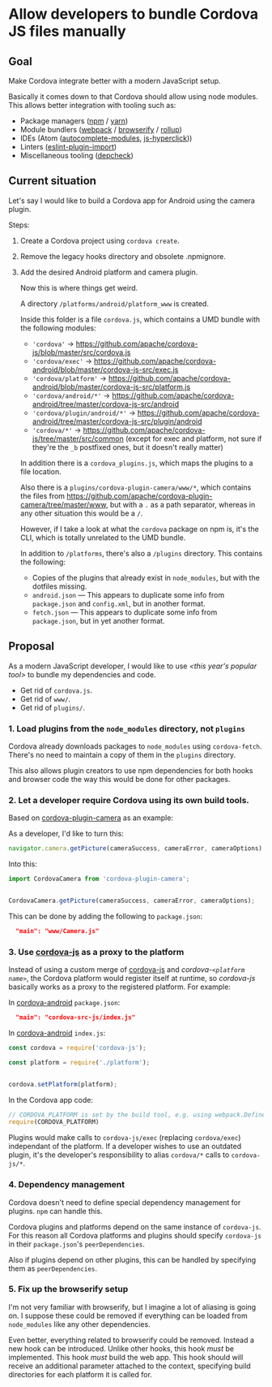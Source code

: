 # Allow developers to bundle Cordova JS files manually

## Goal

Make Cordova integrate better with a modern JavaScript setup.

Basically it comes down to that Cordova should allow using node modules. This allows better integration with tooling such as:

- Package managers ([npm] / [yarn])
- Module bundlers ([webpack] / [browserify] / [rollup])
- IDEs (Atom ([autocomplete-modules], [js-hyperclick]))
- Linters ([eslint-plugin-import])
- Miscellaneous tooling ([depcheck])


## Current situation

Let's say I would like to build a Cordova app for Android using the camera plugin.

Steps:

1. Create a Cordova project using `cordova create`.
2. Remove the legacy hooks directory and obsolete .npmignore.
3. Add the desired Android platform and camera plugin.

   Now this is where things get weird.

   A directory `/platforms/android/platform_www` is created.

   Inside this folder is a file `cordova.js`, which contains a UMD bundle with the following modules:

   - `'cordova'` → https://github.com/apache/cordova-js/blob/master/src/cordova.js
   - `'cordova/exec'` → https://github.com/apache/cordova-android/blob/master/cordova-js-src/exec.js
   - `'cordova/platform'` → https://github.com/apache/cordova-android/blob/master/cordova-js-src/platform.js
   - `'cordova/android/*'` → https://github.com/apache/cordova-android/tree/master/cordova-js-src/android
   - `'cordova/plugin/android/*'` → https://github.com/apache/cordova-android/tree/master/cordova-js-src/plugin/android
   - `'cordova/*'` → https://github.com/apache/cordova-js/tree/master/src/common (except for exec and platform, not sure if they're the `_b` postfixed ones, but it doesn't really matter)

   In addition there is a `cordova_plugins.js`, which maps the plugins to a file location.

   Also there is a `plugins/cordova-plugin-camera/www/*`, which contains the files from https://github.com/apache/cordova-plugin-camera/tree/master/www, but with a `.` as a path separator, whereas in any other situation this would be a `/`.

   However, if I take a look at what the `cordova` package on npm is, it's the CLI, which is totally unrelated to the UMD bundle.
   
   In addition to `/platforms`, there's also a `/plugins` directory. This contains the following:
   
   - Copies of the plugins that already exist in `node_modules`, but with the dotfiles missing.
   - `android.json` — This appears to duplicate some info from `package.json` and `config.xml`, but in another format.
   - `fetch.json` — This appears to duplicate some info from `package.json`, but in yet another format.


## Proposal

As a modern JavaScript developer, I would like to use *<this year's popular tool>* to bundle my dependencies and code.

- Get rid of `cordova.js`.
- Get rid of `www/`.
- Get rid of `plugins/`.

### 1. Load plugins from the `node_modules` directory, not `plugins`

Cordova already downloads packages to `node_modules` using `cordova-fetch`. There's no need to maintain a copy of them in the `plugins` directory.

This also allows plugin creators to use npm dependencies for both hooks and browser code the way this would be done for other packages.

### 2. Let a developer require Cordova using its own build tools.

Based on [cordova-plugin-camera] as an example:

As a developer, I'd like to turn this:

```js
navigator.camera.getPicture(cameraSuccess, cameraError, cameraOptions)
```

Into this:

```js
import CordovaCamera from 'cordova-plugin-camera';


CordovaCamera.getPicture(cameraSuccess, cameraError, cameraOptions);
```

This can be done by adding the following to `package.json`:

```json
  "main": "www/Camera.js"
```

### 3. Use [cordova-js] as a proxy to the platform

Instead of using a custom merge of [cordova-js] and *cordova-`<platform name>`*, the Cordova platform would register itself at runtime, so *cordova-js* basically works as a proxy to the registered platform. For example:

In [cordova-android] `package.json`:

```json
  "main": "cordova-src-js/index.js"
```

In [cordova-android] `index.js`:

```js
const cordova = require('cordova-js');

const platform = require('./platform');


cordova.setPlatform(platform);
```

In the Cordova app code:

```js
// CORDOVA_PLATFORM is set by the build tool, e.g. using webpack.DefinePlugin.
require(CORDOVA_PLATFORM)
```

Plugins would make calls to `cordova-js/exec` (replacing `cordova/exec`) independant of the platform. If a developer wishes to use an outdated plugin, it's the developer's responsibility to alias `cordova/*` calls to `cordova-js/*`.


### 4. Dependency management

Cordova doesn't need to define special dependency management for plugins. `npm` can handle this.

Cordova plugins and platforms depend on the same instance of `cordova-js`. For this reason all Cordova platforms and plugins should specify `cordova-js` in their `package.json`'s `peerDependencies`.

Also if plugins depend on other plugins, this can be handled by specifying them as `peerDependencies`.


### 5. Fix up the browserify setup

I'm not very familiar with browserify, but I imagine a lot of aliasing is going on. I suppose these could be removed if everything can be loaded from `node_modules` like any other dependencies.

Even better, everything related to browserify could be removed. Instead a new hook can be introduced. Unlike other hooks, this hook *must* be implemented. This hook *must* build the web app. This hook should will receive an additional parameter attached to the context, specifying build directories for each platform it is called for.


[autocomplete-modules]: https://atom.io/packages/autocomplete-modules
[browserify]: http://browserify.org
[cordova-cli]: https://www.npmjs.com/package/cordova
[cordova-android]: https://github.com/apache/cordova-android
[cordova-plugin-camera]: https://github.com/apache/cordova-plugin-camera
[cordova-js]: https://github.com/apache/cordova-js
[depcheck]: https://github.com/depcheck/depcheck
[eslint-plugin-import]: https://github.com/benmosher/eslint-plugin-import
[js-hyperclick]: https://atom.io/packages/js-hyperclick
[npm]: https://www.npmjs.com
[rollup]: https://rollupjs.org
[webpack]: https://webpack.js.org
[yarn]: https://yarnpkg.com
